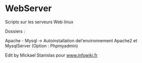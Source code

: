 WebServer
=========

Scripts sur les serveurs Web linux

Dossiers : 

Apache - Mysql -> Autoinstallation del'environnement Apache2 et MysqlServer (Option : Phpmyadmin)






Edit by Mickael Stanislas pour www.infowiki.fr
